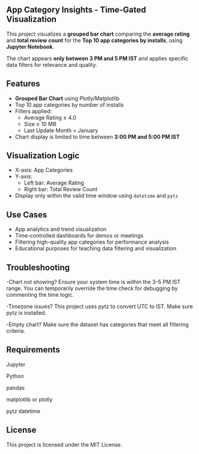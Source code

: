## App Category Insights - Time-Gated Visualization 

This project visualizes a **grouped bar chart** comparing the **average rating** and **total review count** for the **Top 10 app categories by installs**, using **Jupyter Notebook**.

The chart appears **only between 3 PM and 5 PM IST** and applies specific data filters for relevance and quality.

## Features

- **Grouped Bar Chart** using Plotly/Matplotlib
- Top 10 app categories by number of installs
- Filters applied:
  - Average Rating ≥ 4.0
  - Size ≥ 10 MB
  - Last Update Month = January
- Chart display is limited to time between **3:00 PM and 5:00 PM IST**

## Visualization Logic

- X-axis: App Categories
- Y-axis: 
  - Left bar: Average Rating
  - Right bar: Total Review Count
- Display only within the valid time window using `datetime` and `pytz`

## Use Cases

- App analytics and trend visualization
- Time-controlled dashboards for demos or meetings
- Filtering high-quality app categories for performance analysis
- Educational purposes for teaching data filtering and visualization

## Troubleshooting
-Chart not showing?
Ensure your system time is within the 3–5 PM IST range. You can temporarily override the time check for debugging by commenting the time logic.

-Timezone issues?
This project uses pytz to convert UTC to IST. Make sure pytz is installed.

-Empty chart?
Make sure the dataset has categories that meet all filtering criteria.

##  Requirements
Jupyter

Python

pandas

matplotlib or plotly

pytz
datetime

## License
This project is licensed under the MIT License.

